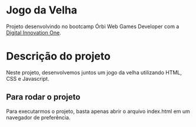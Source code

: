 # Jogo da Velha

Projeto desenvolvindo no bootcamp Órbi Web Games Developer com a [Digital Innovation One](https://digitalinnovation.one).

# Descrição do projeto

Neste projeto, desenvolvemos juntos um jogo da velha utilizando HTML, CSS e Javascript.

## Para rodar o projeto

Para executarmos o projeto, basta apenas abrir o arquivo index.html em um navegador de preferência.
